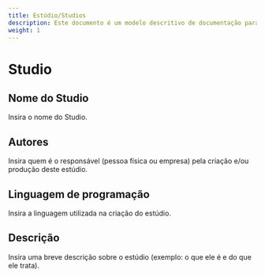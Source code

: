 ```yaml
---
title: Estúdio/Studios
description: Este documento é um modelo descritivo de documentação para os estúdios.
weight: 1
---
```


# **Studio** 

## **Nome do Studio**
Insira o nome do Studio.

## **Autores** 
Insira quem é o responsável (pessoa física ou empresa) pela criação e/ou produção deste estúdio.

## **Linguagem de programação**
Insira a linguagem utilizada na criação do estúdio.

## **Descrição**
Insira uma breve descrição sobre o estúdio (exemplo: o que ele é e do que ele trata).